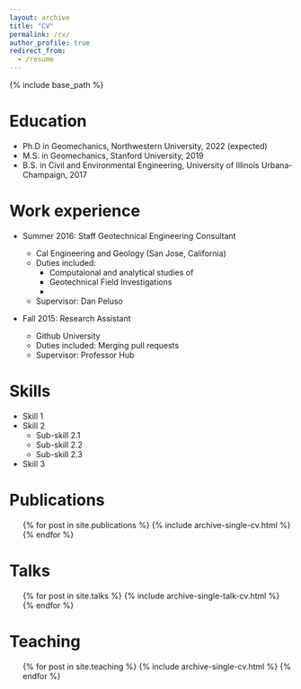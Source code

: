 ```yaml
---
layout: archive
title: "CV"
permalink: /cv/
author_profile: true
redirect_from:
  - /resume
---
```


{% include base_path %}



Education
======
* Ph.D in Geomechanics, Northwestern University, 2022 (expected)
* M.S. in Geomechanics, Stanford University, 2019
* B.S. in Civil and Environmental Engineering, University of Illinois Urbana-Champaign, 2017

Work experience
======
* Summer 2016: Staff Geotechnical Engineering Consultant
  * Cal Engineering and Geology (San Jose, California)
  * Duties included: 
    * Computaional and analytical studies of 
    * Geotechnical Field Investigations
    * 
  * Supervisor: Dan Peluso

* Fall 2015: Research Assistant
  * Github University
  * Duties included: Merging pull requests
  * Supervisor: Professor Hub
  
Skills
======
* Skill 1
* Skill 2
  * Sub-skill 2.1
  * Sub-skill 2.2
  * Sub-skill 2.3
* Skill 3

Publications
======
  <ul>{% for post in site.publications %}
    {% include archive-single-cv.html %}
  {% endfor %}</ul>
  
Talks
======
  <ul>{% for post in site.talks %}
    {% include archive-single-talk-cv.html %}
  {% endfor %}</ul>
  
Teaching
======
  <ul>{% for post in site.teaching %}
    {% include archive-single-cv.html %}
  {% endfor %}</ul>
  
